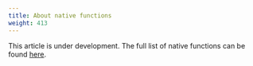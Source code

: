 ```yaml
---
title: About native functions
weight: 413
---
```


This article is under development.
The full list of native functions can be found [here][natives-doc].


<!-- TODO:
Native functions, or just 'natives', are functions that do fucking shit wtf how do i possibly explain this

In FiveM, you have access to what is called 'native functions'. These functions interact with the game, and only work on
the client. It's a huge list. Very huge. The biggest you've ever seen. And it's great. To understand them you must have
a very high IQ, like me.

- Explain what natives are
- Where can you find them
- How to use them
-->

[natives-doc]: https://runtime.fivem.net/doc/reference.html
